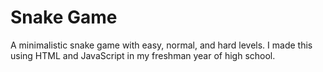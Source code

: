 # Snake Game
A minimalistic snake game with easy, normal, and hard levels. I made this using HTML and JavaScript in my freshman year of high school.
